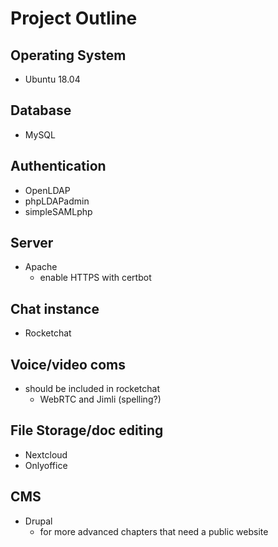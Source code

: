 # Project Outline
## Operating System
* Ubuntu 18.04
## Database
* MySQL 
## Authentication
* OpenLDAP
* phpLDAPadmin
* simpleSAMLphp
## Server
* Apache 
  * enable HTTPS with certbot
## Chat instance
* Rocketchat
## Voice/video coms
* should be included in rocketchat
  * WebRTC and Jimli (spelling?)
## File Storage/doc editing 
* Nextcloud
* Onlyoffice 
## CMS
* Drupal
  * for more advanced chapters that need a public website
 
